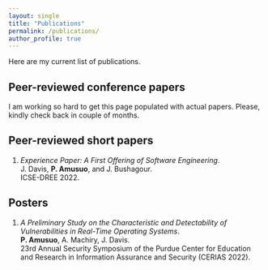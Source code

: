 ```yaml
---
layout: single
title: "Publications"
permalink: /publications/
author_profile: true
---
```


Here are my current list of publications. 

## Peer-reviewed conference papers

I am working so hard to get this page populated with actual papers. Please, kindly check back in couple of months.


## Peer-reviewed short papers

1. *Experience Paper: A First Offering of Software Engineering*.  
 J. Davis, **P. Amusuo**, and J. Bushagour.  
 ICSE-DREE 2022.  
 
 
## Posters
 
 1. *A Preliminary Study on the Characteristic and Detectability of Vulnerabilities in Real-Time Operating Systems*.  
 **P. Amusuo**, A. Machiry, J. Davis.  
 23rd Annual Security Symposium of the Purdue Center for Education and Research in Information Assurance and Security (CERIAS 2022).  
